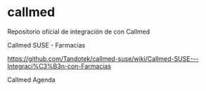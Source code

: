# callmed
Repositorio oficial de integración de con Callmed

Callmed SUSE - Farmacias

https://github.com/Tandotek/callmed-suse/wiki/Callmed-SUSE---Integraci%C3%B3n-con-Farmacias


Callmed Agenda 




